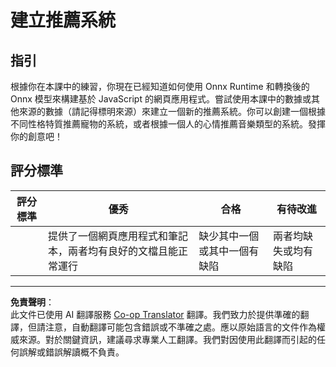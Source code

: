 <!--
CO_OP_TRANSLATOR_METADATA:
{
  "original_hash": "799ed651e2af0a7cad17c6268db11578",
  "translation_date": "2025-09-03T18:09:09+00:00",
  "source_file": "4-Classification/4-Applied/assignment.md",
  "language_code": "hk"
}
-->
# 建立推薦系統

## 指引

根據你在本課中的練習，你現在已經知道如何使用 Onnx Runtime 和轉換後的 Onnx 模型來構建基於 JavaScript 的網頁應用程式。嘗試使用本課中的數據或其他來源的數據（請記得標明來源）來建立一個新的推薦系統。你可以創建一個根據不同性格特質推薦寵物的系統，或者根據一個人的心情推薦音樂類型的系統。發揮你的創意吧！

## 評分標準

| 評分標準 | 優秀                                                                 | 合格                                | 有待改進                         |
| -------- | -------------------------------------------------------------------- | ----------------------------------- | -------------------------------- |
|          | 提供了一個網頁應用程式和筆記本，兩者均有良好的文檔且能正常運行       | 缺少其中一個或其中一個有缺陷        | 兩者均缺失或均有缺陷             |

---

**免責聲明**：  
此文件已使用 AI 翻譯服務 [Co-op Translator](https://github.com/Azure/co-op-translator) 翻譯。我們致力於提供準確的翻譯，但請注意，自動翻譯可能包含錯誤或不準確之處。應以原始語言的文件作為權威來源。對於關鍵資訊，建議尋求專業人工翻譯。我們對因使用此翻譯而引起的任何誤解或錯誤解讀概不負責。